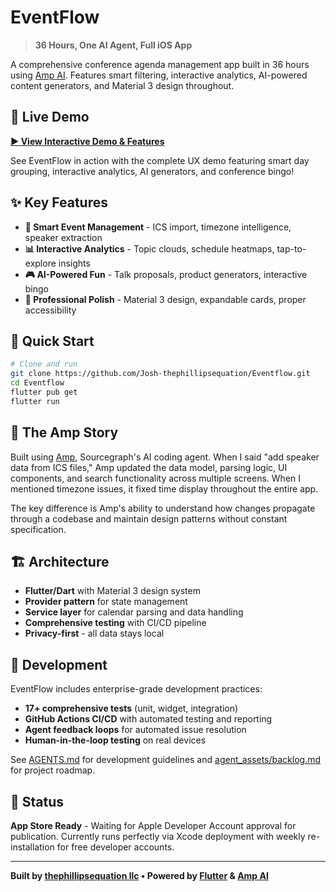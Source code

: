 # EventFlow

> **36 Hours, One AI Agent, Full iOS App**

A comprehensive conference agenda management app built in 36 hours using [Amp AI](https://ampcode.com). Features smart filtering, interactive analytics, AI-powered content generators, and Material 3 design throughout.

## 🎥 **Live Demo**

**[▶️ View Interactive Demo & Features](https://josh-thephillipsequation.github.io/Eventflow/)**

See EventFlow in action with the complete UX demo featuring smart day grouping, interactive analytics, AI generators, and conference bingo!

## ✨ **Key Features**

- **🎯 Smart Event Management** - ICS import, timezone intelligence, speaker extraction
- **📊 Interactive Analytics** - Topic clouds, schedule heatmaps, tap-to-explore insights  
- **🎮 AI-Powered Fun** - Talk proposals, product generators, interactive bingo
- **💎 Professional Polish** - Material 3 design, expandable cards, proper accessibility

## 🚀 **Quick Start**

```bash
# Clone and run
git clone https://github.com/Josh-thephillipsequation/Eventflow.git
cd Eventflow
flutter pub get
flutter run
```

## 🤖 **The Amp Story**

Built using [Amp](https://ampcode.com), Sourcegraph's AI coding agent. When I said "add speaker data from ICS files," Amp updated the data model, parsing logic, UI components, and search functionality across multiple screens. When I mentioned timezone issues, it fixed time display throughout the entire app.

The key difference is Amp's ability to understand how changes propagate through a codebase and maintain design patterns without constant specification.

## 🏗️ **Architecture**

- **Flutter/Dart** with Material 3 design system
- **Provider pattern** for state management  
- **Service layer** for calendar parsing and data handling
- **Comprehensive testing** with CI/CD pipeline
- **Privacy-first** - all data stays local

## 🧪 **Development**

EventFlow includes enterprise-grade development practices:

- **17+ comprehensive tests** (unit, widget, integration)
- **GitHub Actions CI/CD** with automated testing and reporting
- **Agent feedback loops** for automated issue resolution
- **Human-in-the-loop testing** on real devices

See [AGENTS.md](AGENTS.md) for development guidelines and [agent_assets/backlog.md](agent_assets/backlog.md) for project roadmap.

## 📱 **Status**

**App Store Ready** - Waiting for Apple Developer Account approval for publication. Currently runs perfectly via Xcode deployment with weekly re-installation for free developer accounts.

---

**Built by [thephillipsequation llc](https://thephillipsequation.com) • Powered by [Flutter](https://flutter.dev) & [Amp AI](https://ampcode.com)**
